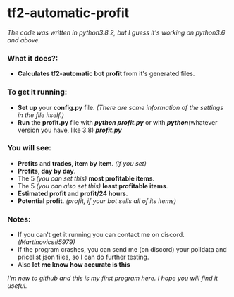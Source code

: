 # tf2-automatic-profit
*The code was written in python3.8.2, but I guess it's working on python3.6 and above.*

### What it does?:
- **Calculates tf2-automatic bot profit** from it's generated files.

### To get it running:
- **Set up** your **config.py** file. *(There are some information of the settings in the file itself.)*
- **Run** the **profit.py** file with ***python profit.py*** or with ***python***(whatever version you have, like 3.8) ***profit.py***

### You will see:
- **Profits** and **trades, item by item**. *(if you set)*
- **Profits, day by day**.
- The 5 *(you can set this)* **most profitable items**.
- The 5 *(you can also set this)* **least profitable items**.
- **Estimated profit** and **profit/24 hours**.
- **Potential profit**. *(profit, if your bot sells all of its items)*

### Notes:
- If you can't get it running you can contact me on discord. *(Martinovics#5979)*
- If the program crashes, you can send me (on discord) your polldata and pricelist json files, so I can do further testing.
- Also **let me know how accurate is this**


*I'm new to github and this is my first program here. I hope you will find it useful.*

